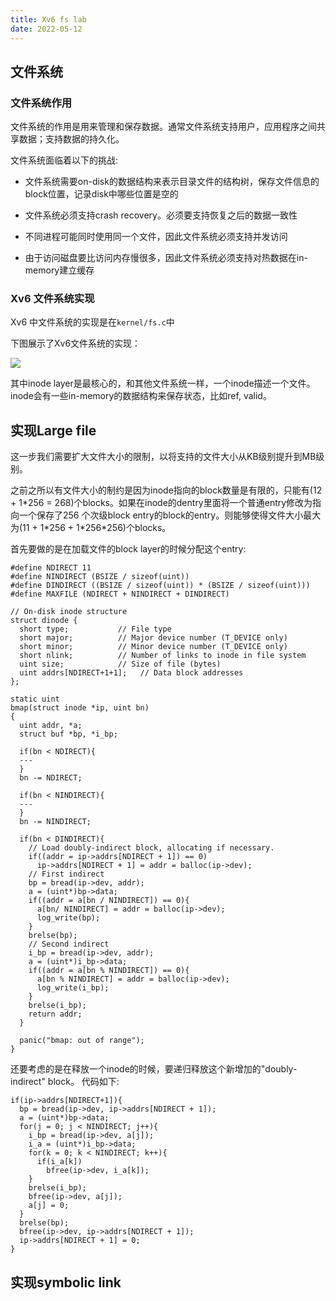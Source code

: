 ```yaml
---
title: Xv6 fs lab
date: 2022-05-12
---
```


## 文件系统

### 文件系统作用

文件系统的作用是用来管理和保存数据。通常文件系统支持用户，应用程序之间共享数据；支持数据的持久化。

文件系统面临着以下的挑战:

* 文件系统需要on-disk的数据结构来表示目录文件的结构树，保存文件信息的block位置，记录disk中哪些位置是空的

* 文件系统必须支持crash recovery。必须要支持恢复之后的数据一致性

* 不同进程可能同时使用同一个文件，因此文件系统必须支持并发访问

* 由于访问磁盘要比访问内存慢很多，因此文件系统必须支持对热数据在in-memory建立缓存

### Xv6 文件系统实现

Xv6 中文件系统的实现是在`kernel/fs.c`中

下图展示了Xv6文件系统的实现：

![](../static/fs_layer_xv6.png)

其中inode layer是最核心的，和其他文件系统一样，一个inode描述一个文件。inode会有一些in-memory的数据结构来保存状态，比如ref, valid。

## 实现Large file

这一步我们需要扩大文件大小的限制，以将支持的文件大小从KB级别提升到MB级别。

之前之所以有文件大小的制约是因为inode指向的block数量是有限的，只能有(12 + 1\*256 = 268)个blocks。如果在inode的dentry里面将一个普通entry修改为指向一个保存了256 个次级block entry的block的entry。则能够使得文件大小最大为(11 + 1\*256 + 1\*256\*256)个blocks。

首先要做的是在加载文件的block layer的时候分配这个entry:

```
#define NDIRECT 11
#define NINDIRECT (BSIZE / sizeof(uint))
#define DINDIRECT ((BSIZE / sizeof(uint)) * (BSIZE / sizeof(uint)))
#define MAXFILE (NDIRECT + NINDIRECT + DINDIRECT)

// On-disk inode structure
struct dinode {
  short type;           // File type
  short major;          // Major device number (T_DEVICE only)
  short minor;          // Minor device number (T_DEVICE only)
  short nlink;          // Number of links to inode in file system
  uint size;            // Size of file (bytes)
  uint addrs[NDIRECT+1+1];   // Data block addresses
};

static uint
bmap(struct inode *ip, uint bn)
{
  uint addr, *a;
  struct buf *bp, *i_bp;

  if(bn < NDIRECT){
  ---
  }
  bn -= NDIRECT;

  if(bn < NINDIRECT){
  ---
  }
  bn -= NINDIRECT;

  if(bn < DINDIRECT){
    // Load doubly-indirect block, allocating if necessary.
    if((addr = ip->addrs[NDIRECT + 1]) == 0)
      ip->addrs[NDIRECT + 1] = addr = balloc(ip->dev);
    // First indirect
    bp = bread(ip->dev, addr);
    a = (uint*)bp->data;
    if((addr = a[bn / NINDIRECT]) == 0){
      a[bn/ NINDIRECT] = addr = balloc(ip->dev);
      log_write(bp);
    }
    brelse(bp);
    // Second indirect
    i_bp = bread(ip->dev, addr);
    a = (uint*)i_bp->data;
    if((addr = a[bn % NINDIRECT]) == 0){
      a[bn % NINDIRECT] = addr = balloc(ip->dev);
      log_write(i_bp);
    }
    brelse(i_bp);
    return addr;
  }

  panic("bmap: out of range");
}
```

还要考虑的是在释放一个inode的时候，要递归释放这个新增加的"doubly-indirect" block。
代码如下:

```
if(ip->addrs[NDIRECT+1]){
  bp = bread(ip->dev, ip->addrs[NDIRECT + 1]);
  a = (uint*)bp->data;
  for(j = 0; j < NINDIRECT; j++){
    i_bp = bread(ip->dev, a[j]);
    i_a = (uint*)i_bp->data;
    for(k = 0; k < NINDIRECT; k++){
      if(i_a[k])
        bfree(ip->dev, i_a[k]);
    }
    brelse(i_bp);
    bfree(ip->dev, a[j]);
    a[j] = 0;
  }
  brelse(bp);
  bfree(ip->dev, ip->addrs[NDIRECT + 1]);
  ip->addrs[NDIRECT + 1] = 0;
}
```

## 实现symbolic link
